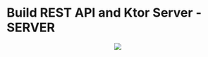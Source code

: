# Build REST API and Ktor Server - SERVER

<p align="center">
  <img src="https://i.postimg.cc/4yX4vXCZ/Boruto.png" href="">
</p>
